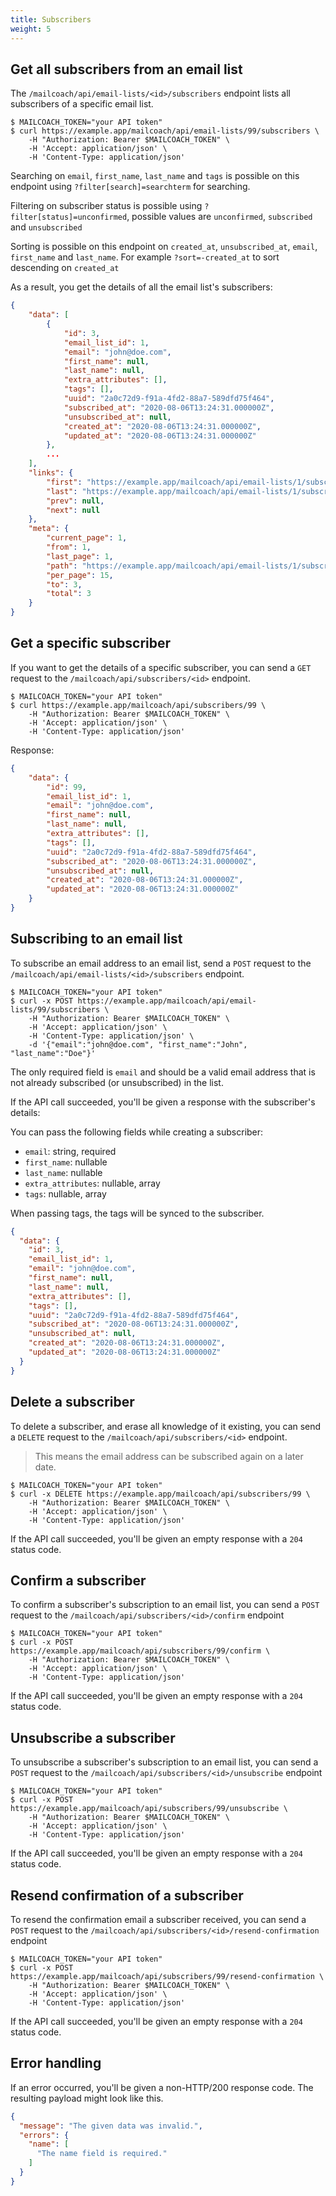 ```yaml
---
title: Subscribers
weight: 5
---
```


## Get all subscribers from an email list

The `/mailcoach/api/email-lists/<id>/subscribers` endpoint lists all subscribers of a specific email list.

```shell script
$ MAILCOACH_TOKEN="your API token"
$ curl https://example.app/mailcoach/api/email-lists/99/subscribers \
    -H "Authorization: Bearer $MAILCOACH_TOKEN" \
    -H 'Accept: application/json' \
    -H 'Content-Type: application/json'
```

Searching on `email`, `first_name`, `last_name` and `tags` is possible on this endpoint using `?filter[search]=searchterm` for searching.

Filtering on subscriber status is possible using `?filter[status]=unconfirmed`, possible values are `unconfirmed`, `subscribed` and `unsubscribed`

Sorting is possible on this endpoint on `created_at`, `unsubscribed_at`, `email`, `first_name` and `last_name`. For example `?sort=-created_at` to sort descending on `created_at`

As a result, you get the details of all the email list's subscribers:

```json
{
    "data": [
        {
            "id": 3,
            "email_list_id": 1,
            "email": "john@doe.com",
            "first_name": null,
            "last_name": null,
            "extra_attributes": [],
            "tags": [],
            "uuid": "2a0c72d9-f91a-4fd2-88a7-589dfd75f464",
            "subscribed_at": "2020-08-06T13:24:31.000000Z",
            "unsubscribed_at": null,
            "created_at": "2020-08-06T13:24:31.000000Z",
            "updated_at": "2020-08-06T13:24:31.000000Z"
        },
        ...
    ],
    "links": {
        "first": "https://example.app/mailcoach/api/email-lists/1/subscribers?page=1",
        "last": "https://example.app/mailcoach/api/email-lists/1/subscribers?page=1",
        "prev": null,
        "next": null
    },
    "meta": {
        "current_page": 1,
        "from": 1,
        "last_page": 1,
        "path": "https://example.app/mailcoach/api/email-lists/1/subscribers",
        "per_page": 15,
        "to": 3,
        "total": 3
    }
}
```

## Get a specific subscriber

If you want to get the details of a specific subscriber, you can send a `GET` request to the `/mailcoach/api/subscribers/<id>` endpoint.

```shell script
$ MAILCOACH_TOKEN="your API token"
$ curl https://example.app/mailcoach/api/subscribers/99 \
    -H "Authorization: Bearer $MAILCOACH_TOKEN" \
    -H 'Accept: application/json' \
    -H 'Content-Type: application/json'
```

Response:

```json
{
    "data": {
        "id": 99,
        "email_list_id": 1,
        "email": "john@doe.com",
        "first_name": null,
        "last_name": null,
        "extra_attributes": [],
        "tags": [],
        "uuid": "2a0c72d9-f91a-4fd2-88a7-589dfd75f464",
        "subscribed_at": "2020-08-06T13:24:31.000000Z",
        "unsubscribed_at": null,
        "created_at": "2020-08-06T13:24:31.000000Z",
        "updated_at": "2020-08-06T13:24:31.000000Z"
    }
}
```

## Subscribing to an email list

To subscribe an email address to an email list, send a `POST` request to the `/mailcoach/api/email-lists/<id>/subscribers` endpoint.

```shell script
$ MAILCOACH_TOKEN="your API token"
$ curl -x POST https://example.app/mailcoach/api/email-lists/99/subscribers \
    -H "Authorization: Bearer $MAILCOACH_TOKEN" \
    -H 'Accept: application/json' \
    -H 'Content-Type: application/json' \
    -d '{"email":"john@doe.com", "first_name":"John", "last_name":"Doe"}'
```

The only required field is `email` and should be a valid email address that is not already subscribed (or unsubscribed) in the list.

If the API call succeeded, you'll be given a response with the subscriber's details:

You can pass the following fields while creating a subscriber:

- `email`: string, required
- `first_name`: nullable
- `last_name`: nullable
- `extra_attributes`: nullable, array
- `tags`: nullable, array

When passing tags, the tags will be synced to the subscriber.

```json
{
  "data": {
    "id": 3,
    "email_list_id": 1,
    "email": "john@doe.com",
    "first_name": null,
    "last_name": null,
    "extra_attributes": [],
    "tags": [],
    "uuid": "2a0c72d9-f91a-4fd2-88a7-589dfd75f464",
    "subscribed_at": "2020-08-06T13:24:31.000000Z",
    "unsubscribed_at": null,
    "created_at": "2020-08-06T13:24:31.000000Z",
    "updated_at": "2020-08-06T13:24:31.000000Z"
  }
}
```

## Delete a subscriber

To delete a subscriber, and erase all knowledge of it existing, you can send a `DELETE` request to the `/mailcoach/api/subscribers/<id>` endpoint.

> This means the email address can be subscribed again on a later date.

```shell script
$ MAILCOACH_TOKEN="your API token"
$ curl -x DELETE https://example.app/mailcoach/api/subscribers/99 \
    -H "Authorization: Bearer $MAILCOACH_TOKEN" \
    -H 'Accept: application/json' \
    -H 'Content-Type: application/json'
```

If the API call succeeded, you'll be given an empty response with a `204` status code.

## Confirm a subscriber

To confirm a subscriber's subscription to an email list, you can send a `POST` request to the `/mailcoach/api/subscribers/<id>/confirm` endpoint

```shell script
$ MAILCOACH_TOKEN="your API token"
$ curl -x POST https://example.app/mailcoach/api/subscribers/99/confirm \
    -H "Authorization: Bearer $MAILCOACH_TOKEN" \
    -H 'Accept: application/json' \
    -H 'Content-Type: application/json'
```

If the API call succeeded, you'll be given an empty response with a `204` status code.

## Unsubscribe a subscriber

To unsubscribe a subscriber's subscription to an email list, you can send a `POST` request to the `/mailcoach/api/subscribers/<id>/unsubscribe` endpoint

```shell script
$ MAILCOACH_TOKEN="your API token"
$ curl -x POST https://example.app/mailcoach/api/subscribers/99/unsubscribe \
    -H "Authorization: Bearer $MAILCOACH_TOKEN" \
    -H 'Accept: application/json' \
    -H 'Content-Type: application/json'
```

If the API call succeeded, you'll be given an empty response with a `204` status code.

## Resend confirmation of a subscriber

To resend the confirmation email a subscriber received, you can send a `POST` request to the `/mailcoach/api/subscribers/<id>/resend-confirmation` endpoint

```shell script
$ MAILCOACH_TOKEN="your API token"
$ curl -x POST https://example.app/mailcoach/api/subscribers/99/resend-confirmation \
    -H "Authorization: Bearer $MAILCOACH_TOKEN" \
    -H 'Accept: application/json' \
    -H 'Content-Type: application/json'
```

If the API call succeeded, you'll be given an empty response with a `204` status code.

## Error handling

If an error occurred, you'll be given a non-HTTP/200 response code. The resulting payload might look like this.

```json
{
  "message": "The given data was invalid.",
  "errors": {
    "name": [
      "The name field is required."
    ]
  }
}
```
